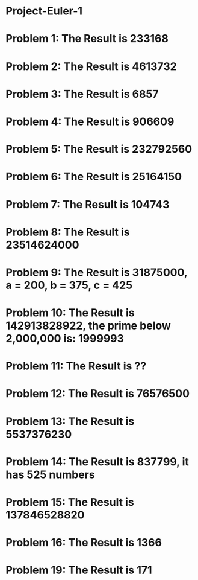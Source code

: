 # Project-Euler-1

# Problem 1: The Result is 233168 

# Problem 2: The Result is 4613732

# Problem 3: The Result is 6857

# Problem 4: The Result is 906609

# Problem 5: The Result is 232792560

# Problem 6: The Result is 25164150

# Problem 7: The Result is 104743

# Problem 8: The Result is 23514624000

# Problem 9: The Result is 31875000, a = 200, b = 375, c = 425

# Problem 10: The Result is 142913828922, the prime below 2,000,000 is: 1999993

# Problem 11: The Result is ??

# Problem 12: The Result is 76576500

# Problem 13: The Result is 5537376230

# Problem 14: The Result is 837799, it has 525 numbers

# Problem 15: The Result is 137846528820

# Problem 16: The Result is 1366

# Problem 19: The Result is 171
